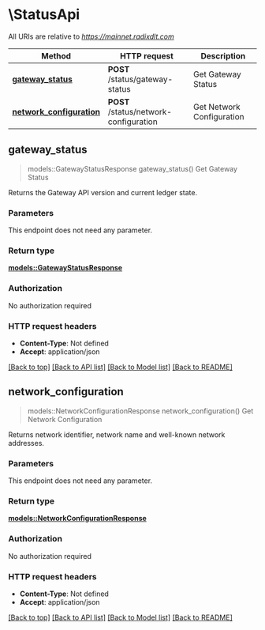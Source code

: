 # \StatusApi

All URIs are relative to *https://mainnet.radixdlt.com*

Method | HTTP request | Description
------------- | ------------- | -------------
[**gateway_status**](StatusApi.md#gateway_status) | **POST** /status/gateway-status | Get Gateway Status
[**network_configuration**](StatusApi.md#network_configuration) | **POST** /status/network-configuration | Get Network Configuration



## gateway_status

> models::GatewayStatusResponse gateway_status()
Get Gateway Status

Returns the Gateway API version and current ledger state. 

### Parameters

This endpoint does not need any parameter.

### Return type

[**models::GatewayStatusResponse**](GatewayStatusResponse.md)

### Authorization

No authorization required

### HTTP request headers

- **Content-Type**: Not defined
- **Accept**: application/json

[[Back to top]](#) [[Back to API list]](../README.md#documentation-for-api-endpoints) [[Back to Model list]](../README.md#documentation-for-models) [[Back to README]](../README.md)


## network_configuration

> models::NetworkConfigurationResponse network_configuration()
Get Network Configuration

Returns network identifier, network name and well-known network addresses. 

### Parameters

This endpoint does not need any parameter.

### Return type

[**models::NetworkConfigurationResponse**](NetworkConfigurationResponse.md)

### Authorization

No authorization required

### HTTP request headers

- **Content-Type**: Not defined
- **Accept**: application/json

[[Back to top]](#) [[Back to API list]](../README.md#documentation-for-api-endpoints) [[Back to Model list]](../README.md#documentation-for-models) [[Back to README]](../README.md)

